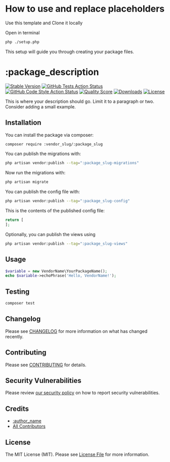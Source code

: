 <!--delete-->
# How to use and replace placeholders

Use this template and Clone it locally

Open in terminal

```bash
php ./setup.php
```

This setup will guide you through creating your package files.


<!--/delete-->
# :package_description

[![Stable Version](https://img.shields.io/packagist/v/:vendor_slug/:package_slug.svg?style=flat-square)](https://packagist.org/packages/:vendor_slug/:package_slug)
[![GitHub Tests Action Status](<https://img.shields.io/github/workflow/status/:vendor_slug/:package_slug/tests?label=Tests%20(Pest)>)](https://github.com/:vendor_slug/:package_slug/actions?query=workflow%3Atests+branch%3Amain)
[![GitHub Code Style Action Status](<https://img.shields.io/github/workflow/status/:vendor_slug/:package_slug/Pint?label=Code%20Style%20(Pint)>)](https://github.com/:vendor_slug/:package_slug/actions?query=workflow%3A"pest"+branch%3Amain)
[![Quality Score](https://img.shields.io/scrutinizer/g/:vendor_slug/:package_slug.svg?style=flat-square)](https://scrutinizer-ci.com/g/:vendor_slug/:package_slug)
[![Downloads](https://img.shields.io/packagist/dt/:vendor_slug/:package_slug.svg?style=flat-square)](https://packagist.org/packages/:vendor_slug/:package_slug)
[![License](https://img.shields.io/packagist/l/:vendor_slug/:package_slug.svg?style=flat-square)](https://packagist.org/packages/:vendor_slug/:package_slug)

This is where your description should go. Limit it to a paragraph or two. Consider adding a small example.

## Installation

You can install the package via composer:

```bash
composer require :vendor_slug/:package_slug
```

You can publish the migrations with:

```bash
php artisan vendor:publish --tag=":package_slug-migrations"
```

Now run the migrations with:

```bash
php artisan migrate
```

You can publish the config file with:

```bash
php artisan vendor:publish --tag=":package_slug-config"
```

This is the contents of the published config file:

```php
return [
];
```

Optionally, you can publish the views using

```bash
php artisan vendor:publish --tag=":package_slug-views"
```

## Usage

```php
$variable = new VendorName\YourPackageName();
echo $variable->echoPhrase('Hello, VendorName!');
```

## Testing

```bash
composer test
```

## Changelog

Please see [CHANGELOG](CHANGELOG.md) for more information on what has changed recently.

## Contributing

Please see [CONTRIBUTING](https://github.com/:author_username/.github/blob/main/CONTRIBUTING.md) for details.

## Security Vulnerabilities

Please review [our security policy](../../security/policy) on how to report security vulnerabilities.

## Credits

-   [:author_name](https://github.com/:author_username)
-   [All Contributors](../../contributors)

## License

The MIT License (MIT). Please see [License File](LICENSE.md) for more information.
